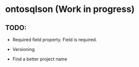 # ontosqlson  (Work in progress)


## TODO:

- Required field property. Field is required.

- Versioning

- Find a better project name